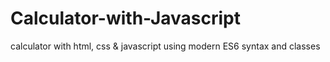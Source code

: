 # Calculator-with-Javascript
calculator with html, css &amp; javascript
using modern ES6 syntax and classes 


